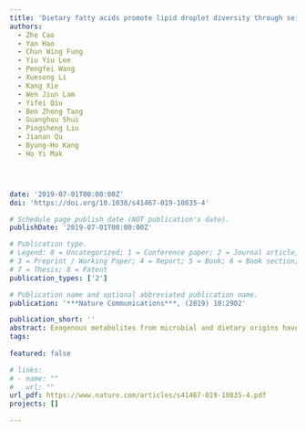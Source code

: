 ```yaml
---
title: 'Dietary fatty acids promote lipid droplet diversity through seipin enrichment in an ER subdomain'
authors:
  - Zhe Cao
  - Yan Hao
  - Chun Wing Fung
  - Yiu Yiu Lee
  - Pengfei Wang
  - Xuesong Li
  - Kang Xie
  - Wen Jiun Lam
  - Yifei Qiu
  - Ben Zhong Tang
  - Guanghou Shui
  - Pingsheng Liu
  - Jianan Qu
  - Byung-Ho Kang
  - Ho Yi Mak




date: '2019-07-01T00:00:00Z'
doi: 'https://doi.org/10.1038/s41467-019-10835-4'

# Schedule page publish date (NOT publication's date).
publishDate: '2019-07-01T00:00:00Z'

# Publication type.
# Legend: 0 = Uncategorized; 1 = Conference paper; 2 = Journal article;
# 3 = Preprint / Working Paper; 4 = Report; 5 = Book; 6 = Book section;
# 7 = Thesis; 8 = Patent
publication_types: ['2']

# Publication name and optional abbreviated publication name.
publication: '***Nature Communications***, (2019) 10:2902'

publication_short: ''
abstract: Exogenous metabolites from microbial and dietary origins have profound effects on host metabolism. Here, we report that a sub-population of lipid droplets (LDs), which are conserved organelles for fat storage, is defined by metabolite-modulated targeting of the C. elegans seipin ortholog, SEIP-1. Loss of SEIP-1 function reduces the size of a subset of LDs while over-expression of SEIP-1 has the opposite effect. Ultrastructural analysis reveals SEIP-1 enrichment in an endoplasmic reticulum (ER) subdomain, which co-purifies with LDs. Analyses of C. elegans and bacterial genetic mutants indicate a requirement of polyunsaturated fatty acids (PUFAs) and microbial cyclopropane fatty acids (CFAs) for SEIP-1 enrichment, as confirmed by dietary supplementation experiments. In mammalian cells, heterologously expressed SEIP-1 engages nascent lipid droplets and promotes their subsequent expansion in a conserved manner. Our results suggest that microbial and polyunsaturated fatty acids serve unexpected roles in regulating cellular fat storage by promoting LD diversity.
tags:
  
featured: false

# links:
# - name: ""
#   url: ""
url_pdf: https://www.nature.com/articles/s41467-019-10835-4.pdf
projects: []

---
```





